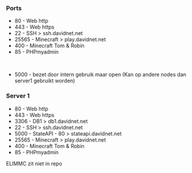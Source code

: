 ### Ports
 - 80 - Web http
 - 443 - Web https
 &nbsp;
 - 22 - SSH > ssh.davidnet.net
 - 25565 - Minecraft > play.davidnet.net
 - 400 - Minecraft Tom & Robin
 &nbsp;
 - 85 - PHPmyadmin

  &nbsp;
   - 5000 - bezet door intern gebruik maar open (Kan op andere nodes dan server1 gebruikt worden)

### Server 1
 - 80 - Web http
 - 443 - Web https
 - 3306 - DB1 > db1.davidnet.net
 &nbsp;
 - 22 - SSH > ssh.davidnet.net
 - 5000 - StateAPI - 80 > stateapi.davidnet.net
 - 25565 - Minecraft > play.davidnet.net
 - 400 - Minecraft Tom & Robin
 &nbsp;
 - 85 - PHPmyadmin


ELIMMC zit niet in repo